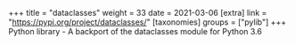+++
title = "dataclasses"
weight = 33
date = 2021-03-06
[extra]
link = "https://pypi.org/project/dataclasses/"
[taxonomies]
groups = ["pylib"]
+++
Python library - A backport of the dataclasses module for Python 3.6

